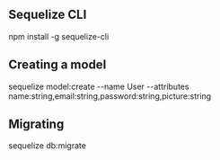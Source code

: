 ## Sequelize CLI

npm install -g sequelize-cli

## Creating a model

sequelize model:create --name User --attributes name:string,email:string,password:string,picture:string

## Migrating

sequelize db:migrate